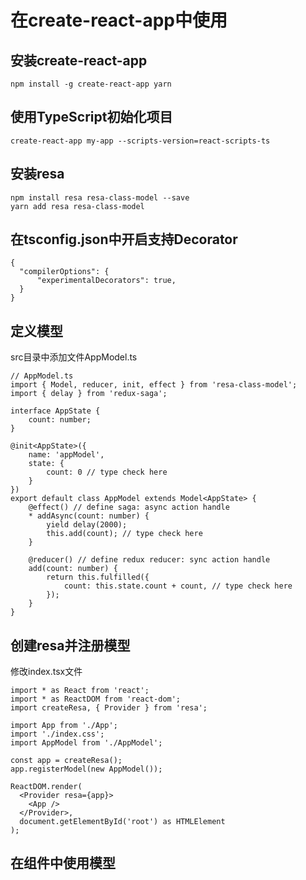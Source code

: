 # 在create-react-app中使用

## 安装create-react-app
```
npm install -g create-react-app yarn
```

## 使用TypeScript初始化项目
```
create-react-app my-app --scripts-version=react-scripts-ts
```

## 安装resa
```
npm install resa resa-class-model --save
yarn add resa resa-class-model
```

## 在tsconfig.json中开启支持Decorator
```
{
  "compilerOptions": {
      "experimentalDecorators": true,
  }
}
```

## 定义模型
src目录中添加文件AppModel.ts
```
// AppModel.ts
import { Model, reducer, init, effect } from 'resa-class-model';
import { delay } from 'redux-saga';

interface AppState {
    count: number;
}

@init<AppState>({
    name: 'appModel',
    state: {
        count: 0 // type check here
    }
})
export default class AppModel extends Model<AppState> {
    @effect() // define saga: async action handle
    * addAsync(count: number) {
        yield delay(2000);
        this.add(count); // type check here
    }

    @reducer() // define redux reducer: sync action handle
    add(count: number) {
        return this.fulfilled({
            count: this.state.count + count, // type check here
        });
    }
}

```

## 创建resa并注册模型
修改index.tsx文件
```
import * as React from 'react';
import * as ReactDOM from 'react-dom';
import createResa, { Provider } from 'resa';

import App from './App';
import './index.css';
import AppModel from './AppModel';

const app = createResa();
app.registerModel(new AppModel());

ReactDOM.render(
  <Provider resa={app}>
    <App />
  </Provider>,
  document.getElementById('root') as HTMLElement
);
```

## 在组件中使用模型

